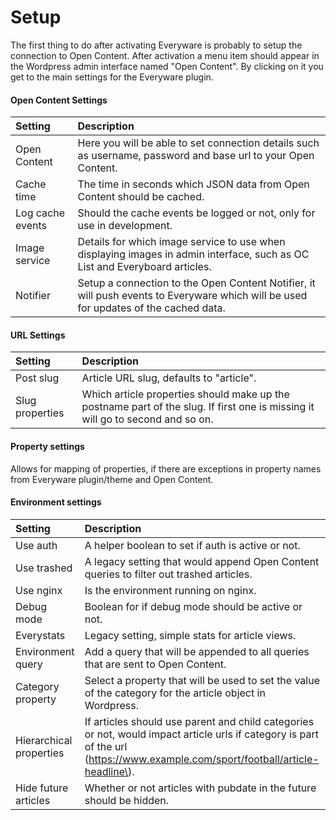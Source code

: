 # Setup

The first thing to do after activating Everyware is probably to setup the connection to Open Content. After activation a menu item should appear in the Wordpress admin interface named "Open Content". By clicking on it you get to the main settings for the Everyware plugin.

#### Open Content Settings

| **Setting** | Description |
| :--- | :--- |
| Open Content | Here you will be able to set connection details such as username, password and base url to your Open Content. |
| Cache time | The time in seconds which JSON data from Open Content should be cached. |
| Log cache events | Should the cache events be logged or not, only for use in development. |
| Image service | Details for which image service to use when displaying images in admin interface, such as OC List and Everyboard articles. |
| Notifier | Setup a connection to the Open Content Notifier, it will push events to Everyware which will be used for updates of the cached data. |

#### URL Settings

| Setting | Description |
| :--- | :--- |
| Post slug | Article URL slug, defaults to "article". |
| Slug properties | Which article properties should make up the postname part of the slug. If first one is missing it will go to second and so on. |

#### Property settings

Allows for mapping of properties, if there are exceptions in property names from Everyware plugin/theme and Open Content.

#### Environment settings

| Setting | Description |
| :--- | :--- |
| Use auth | A helper boolean to set if auth is active or not. |
| Use trashed | A legacy setting that would append Open Content queries to filter out trashed articles. |
| Use nginx | Is the environment running on nginx. |
| Debug mode | Boolean for if debug mode should be active or not. |
| Everystats | Legacy setting, simple stats for article views. |
| Environment query | Add a query that will be appended to all queries that are sent to Open Content. |
| Category property | Select a property that will be used to set the value of the category for the article object in Wordpress. |
| Hierarchical properties | If articles should use parent and child categories or not, would impact article urls if category is part of the url \(https://www.example.com/sport/football/article-headline\). |
| Hide future articles | Whether or not articles with pubdate in the future should be hidden. |

